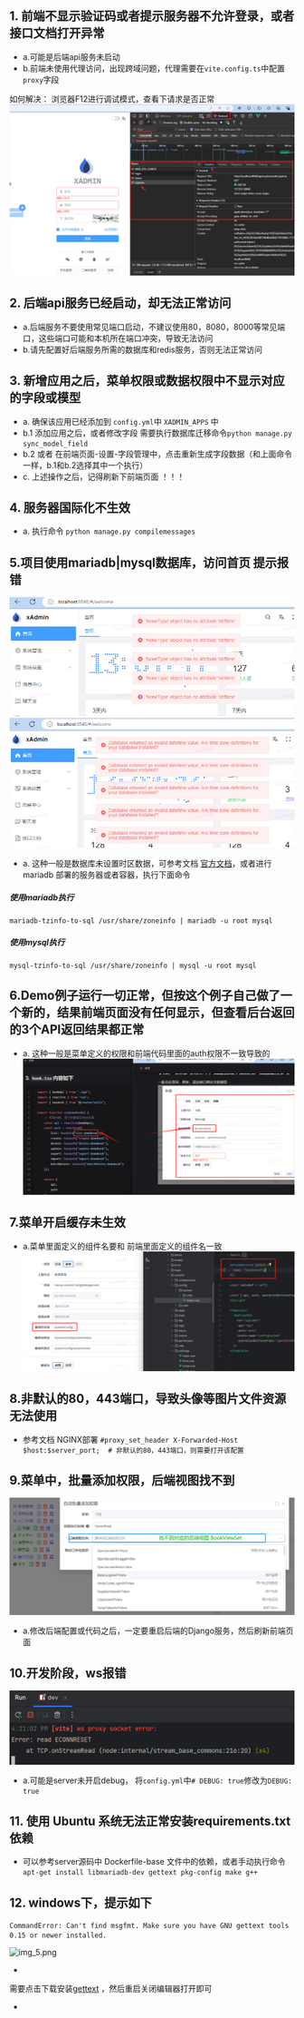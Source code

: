 ## 1. 前端不显示验证码或者提示服务器不允许登录，或者接口文档打开异常

- a.可能是后端api服务未启动
- b.前端未使用代理访问，出现跨域问题，代理需要在```vite.config.ts```中配置```proxy```字段

如何解决： 浏览器F12进行调试模式，查看下请求是否正常
![img.png](img.png)

## 2. 后端api服务已经启动，却无法正常访问

- a.后端服务不要使用常见端口启动，不建议使用80，8080，8000等常见端口，这些端口可能和本机所在端口冲突，导致无法访问
- b.请先配置好后端服务所需的数据库和redis服务，否则无法正常访问

## 3. 新增应用之后，菜单权限或数据权限中不显示对应的字段或模型

- a. 确保该应用已经添加到 ```config.yml```中 ```XADMIN_APPS``` 中
- b.1 添加应用之后，或者修改字段 需要执行数据库迁移命令```python manage.py sync_model_field```
- b.2 或者 在前端页面-设置-字段管理中，点击重新生成字段数据（和上面命令一样，b.1和b.2选择其中一个执行）
- c. 上述操作之后，记得刷新下前端页面 ！！！

## 4. 服务器国际化不生效
- a. 执行命令 ```python manage.py compilemessages```

## 5.项目使用mariadb|mysql数据库，访问首页 提示报错

![img_1.png](img_1.png)
![img_2.png](img_2.png)

- a. 这种一般是数据库未设置时区数据，可参考文档 [官方文档](https://mariadb.com/kb/en/mariadb-tzinfo-to-sql/)，或者进行
  mariadb 部署的服务器或者容器，执行下面命令
##### 使用mariadb执行
```shell
mariadb-tzinfo-to-sql /usr/share/zoneinfo | mariadb -u root mysql
```
##### 使用mysql执行
```shell
mysql-tzinfo-to-sql /usr/share/zoneinfo | mysql -u root mysql
```
## 6.Demo例子运行一切正常，但按这个例子自己做了一个新的，结果前端页面没有任何显示，但查看后台返回的3个API返回结果都正常

- a. 这种一般是菜单定义的权限和前端代码里面的auth权限不一致导致的
  ![7616e55dc512797055995cc091094e62.png](7616e55dc512797055995cc091094e62.png)

## 7.菜单开启缓存未生效

- a.菜单里面定义的组件名要和 前端里面定义的组件名一致
  ![07.png](07.png)

## 8.非默认的80，443端口，导致头像等图片文件资源无法使用
- 参考文档 NGINX部署 ```#proxy_set_header X-Forwarded-Host $host:$server_port;  # 非默认的80，443端口，则需要打开该配置```

## 9.菜单中，批量添加权限，后端视图找不到

![img_4.png](img_4.png)

- a.修改后端配置或代码之后，一定要重启后端的Django服务，然后刷新前端页面

## 10.开发阶段，ws报错

![img_3.png](img_3.png)

- a.可能是server未开启debug， 将```config.yml```中```# DEBUG: true```修改为```DEBUG: true```

## 11. 使用 Ubuntu 系统无法正常安装requirements.txt依赖

- 可以参考server源码中 Dockerfile-base 文件中的依赖，或者手动执行命令
  ```apt-get install libmariadb-dev gettext pkg-config make g++```

## 12. windows下，提示如下

```CommandError: Can't find msgfmt. Make sure you have GNU gettext tools 0.15 or newer installed.```

![img_5.png](img_5.png)

-

需要点击下载安装[gettext](https://github.com/mlocati/gettext-iconv-windows/releases/download/v0.23-v1.17/gettext0.23-iconv1.17-shared-64.exe)
，然后重启关闭编辑器打开即可

- 